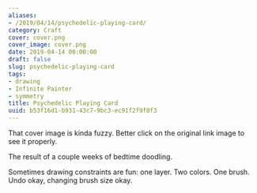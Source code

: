 ```yaml
---
aliases:
- /2019/04/14/psychedelic-playing-card/
category: Craft
cover: cover.png
cover_image: cover.png
date: 2019-04-14 00:00:00
draft: false
slug: psychedelic-playing-card
tags:
- drawing
- Infinite Painter
- symmetry
title: Psychedelic Playing Card
uuid: b53f16d1-b931-43c7-9bc3-ec91f2f9f0f3
---
```


That cover image is kinda fuzzy. Better click on the original link image to see it properly.

<!--more-->
The result of a couple weeks of bedtime doodling.

Sometimes drawing constraints are fun: one layer. Two colors. One brush. Undo okay, changing brush size okay.